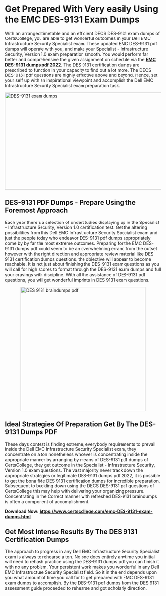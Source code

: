 <h1><strong>Get Prepared With Very easily Using the EMC DES-9131 Exam Dumps&nbsp;</strong></h1>
<p><span style="font-weight: 400;">With an arranged timetable and an efficient DECS  DES-9131 exam dumps of CertsCollege, you are able to get wonderful outcomes in your Dell EMC Infrastructure Security Specialist exam. These updated EMC DES-9131 pdf dumps will operate with you, and make your Specialist - Infrastructure Security, Version 1.0 exam preparation smooth. You would perform far better and comprehensive the given assignment on schedule via the <strong><a href="https://www.certscollege.com/emc-DES-9131-exam-dumps.html">EMC DES-9131 dumps pdf 2022</a></strong>. The DES 9131 certification dumps are prescribed to function in your capacity to find out a lot more. The DECS  DES-9131 pdf questions are highly effective above and beyond. Hence, set your self up with an inspirational viewpoint and accomplish the Dell EMC Infrastructure Security Specialist exam preparation task.&nbsp;</span></p>
<p><span style="font-weight: 400;"><img style="display: block; margin-left: auto; margin-right: auto;" src="https://i.ibb.co/CPDK3ps/Yellow-and-Blue-Initiative-Blog-Banner.png" alt="DES-9131 exam dumps" width="559" height="315" /></span></p>
<h2><strong>DES-9131 PDF Dumps - Prepare Using the Foremost Approach</strong></h2>
<p><span style="font-weight: 400;">Each year there's a selection of understudies displaying up in the Specialist - Infrastructure Security, Version 1.0 certification test. Get the altering possibilities from this Dell EMC Infrastructure Security Specialist exam and just the people today who endeavor DES-9131 pdf dumps appropriately come by by far the most extreme outcomes. Preparing for the EMC DES-9131 dumps pdf could seem to be an overwhelming errand from the outset however with the right direction and appropriate review material like DES 9131 certification dumps questions, the objective will appear to become reachable. It is not just about finishing the DES-9131 exam questions as you will call for high scores to format through the DES-9131 exam dumps and full your cravings with discipline. With all the assistance of DES-9131 pdf questions, you will get wonderful imprints in DES 9131 exam questions.</span></p>
<p><span style="font-weight: 400;"><a href="https://tinyurl.com/yy2v4o3f"><img style="display: block; margin-left: auto; margin-right: auto;" src="https://i.ibb.co/9tMrhdY/Teacher-Appreciation-Invitation.png" alt="DES 9131 braindumps pdf " width="404" height="404" /></a></span></p>
<h2><strong>Ideal Strategies Of Preparation Get By The DES-9131 Dumps PDF</strong></h2>
<p><span style="font-weight: 400;">These days contest is finding extreme, everybody requirements to prevail inside the Dell EMC Infrastructure Security Specialist exam, they concentrate on a ton nonetheless whoever is concentrating inside the appropriate manner by arranging by means of DES-9131 pdf dumps of CertsCollege, they get outcome in the Specialist - Infrastructure Security, Version 1.0 exam questions. The vast majority never track down the appropriate strategies or legitimate DES-9131 dumps pdf 2022, it is possible to get the bona fide DES 9131 certification dumps for incredible preparation. Subsequent to buckling down using the DECS  DES-9131 pdf questions of CertsCollege this may help with delivering your organizing pressure. Concentrating in the Correct manner with refreshed DES-9131 braindumps is often a component of accomplishment.</span></p>
<p><span style="font-weight: 400;"><strong>Download Now: <a href="https://www.certscollege.com/emc-DES-9131-exam-dumps.html">https://www.certscollege.com/emc-DES-9131-exam-dumps.html</a></strong></span></p>
<h2><strong>Get Most Intense Results By The DES 9131 Certification Dumps</strong></h2>
<p><span style="font-weight: 400;">The approach to progress in any Dell EMC Infrastructure Security Specialist exam is always to rehearse a ton. No one does entirely anytime you initial will need to rehash practice using the DES-9131 dumps pdf you can finish it with no any problem. Your persistent work makes you wonderful in any Dell EMC Infrastructure Security Specialist field. So it in the end depends upon you what amount of time you call for to get prepared with EMC DES-9131 exam dumps to accomplish. By the DES-9131 pdf dumps from the DES 9131 assessment guide proceeded to rehearse and got scholarly direction.</span></p>

